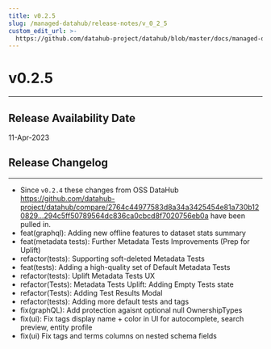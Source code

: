 ```yaml
---
title: v0.2.5
slug: /managed-datahub/release-notes/v_0_2_5
custom_edit_url: >-
  https://github.com/datahub-project/datahub/blob/master/docs/managed-datahub/release-notes/v_0_2_5.md
---
```

# v0.2.5
---

Release Availability Date
---
11-Apr-2023

## Release Changelog
---
- Since `v0.2.4` these changes from OSS DataHub https://github.com/datahub-project/datahub/compare/2764c44977583d8a34a3425454e81a730b120829...294c5ff50789564dc836ca0cbcd8f7020756eb0a have been pulled in.
- feat(graphql): Adding new offline features to dataset stats summary
- feat(metadata tests): Further Metadata Tests Improvements (Prep for Uplift)
- refactor(tests): Supporting soft-deleted Metadata Tests
- feat(tests): Adding a high-quality set of Default Metadata Tests
- refactor(tests): Uplift Metadata Tests UX
- refactor(Tests): Metadata Tests Uplift: Adding Empty Tests state
- refactor(Tests): Adding Test Results Modal 
- refactor(tests): Adding more default tests and tags
- fix(graphQL): Add protection agaisnt optional null OwnershipTypes
- fix(ui): Fix tags display name + color in UI for autocomplete, search preview, entity profile
- fix(ui) Fix tags and terms columns on nested schema fields
